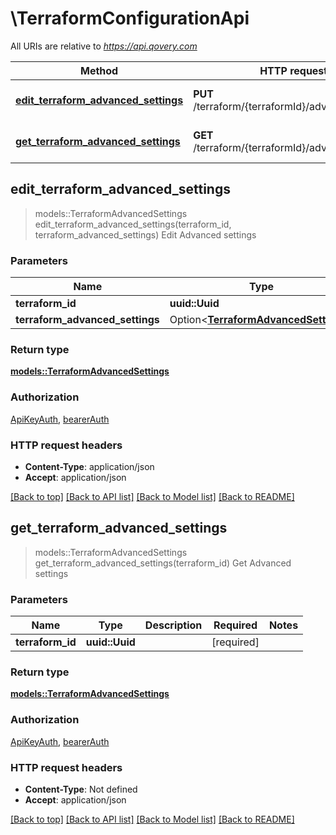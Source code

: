 # \TerraformConfigurationApi

All URIs are relative to *https://api.qovery.com*

Method | HTTP request | Description
------------- | ------------- | -------------
[**edit_terraform_advanced_settings**](TerraformConfigurationApi.md#edit_terraform_advanced_settings) | **PUT** /terraform/{terraformId}/advancedSettings | Edit Advanced settings
[**get_terraform_advanced_settings**](TerraformConfigurationApi.md#get_terraform_advanced_settings) | **GET** /terraform/{terraformId}/advancedSettings | Get Advanced settings



## edit_terraform_advanced_settings

> models::TerraformAdvancedSettings edit_terraform_advanced_settings(terraform_id, terraform_advanced_settings)
Edit Advanced settings

### Parameters


Name | Type | Description  | Required | Notes
------------- | ------------- | ------------- | ------------- | -------------
**terraform_id** | **uuid::Uuid** |  | [required] |
**terraform_advanced_settings** | Option<[**TerraformAdvancedSettings**](TerraformAdvancedSettings.md)> |  |  |

### Return type

[**models::TerraformAdvancedSettings**](TerraformAdvancedSettings.md)

### Authorization

[ApiKeyAuth](../README.md#ApiKeyAuth), [bearerAuth](../README.md#bearerAuth)

### HTTP request headers

- **Content-Type**: application/json
- **Accept**: application/json

[[Back to top]](#) [[Back to API list]](../README.md#documentation-for-api-endpoints) [[Back to Model list]](../README.md#documentation-for-models) [[Back to README]](../README.md)


## get_terraform_advanced_settings

> models::TerraformAdvancedSettings get_terraform_advanced_settings(terraform_id)
Get Advanced settings

### Parameters


Name | Type | Description  | Required | Notes
------------- | ------------- | ------------- | ------------- | -------------
**terraform_id** | **uuid::Uuid** |  | [required] |

### Return type

[**models::TerraformAdvancedSettings**](TerraformAdvancedSettings.md)

### Authorization

[ApiKeyAuth](../README.md#ApiKeyAuth), [bearerAuth](../README.md#bearerAuth)

### HTTP request headers

- **Content-Type**: Not defined
- **Accept**: application/json

[[Back to top]](#) [[Back to API list]](../README.md#documentation-for-api-endpoints) [[Back to Model list]](../README.md#documentation-for-models) [[Back to README]](../README.md)

